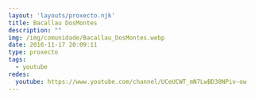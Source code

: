 ```yaml
---
layout: 'layouts/proxecto.njk'
title: Bacallau DosMontes
description: ""
img: /img/comunidade/Bacallau_DosMontes.webp
date: 2016-11-17 20:09:11
type: proxecto
tags:
  - youtube
redes:
  youtube: https://www.youtube.com/channel/UCeUCWT_mN7LwBD30NPiv-ow
---
```

